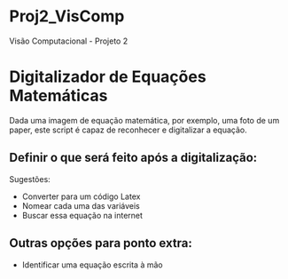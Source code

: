 # Proj2_VisComp
Visão Computacional - Projeto 2

# Digitalizador de Equações Matemáticas

Dada uma imagem de equação matemática, por exemplo, uma foto de um paper, este script é capaz de reconhecer e digitalizar a equação.

## Definir o que será feito após a digitalização:
Sugestões: 
- Converter para um código Latex
- Nomear cada uma das variáveis
- Buscar essa equação na internet

## Outras opções para ponto extra:
- Identificar uma equação escrita à mão
<!-- # Ideias
- Compactação utilizando FFT
- Criar "fundos" para câmera estilo teams/google meet
- [Segment Anything](https://segment-anything.com/) -->

